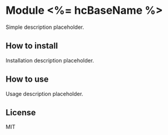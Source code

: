 # Module <%= hcBaseName %>

Simple description placeholder.

## How to install

Installation description placeholder.

## How to use

Usage description placeholder.

## License

MIT